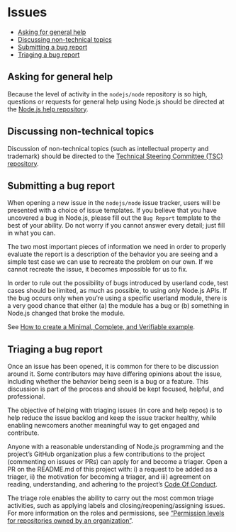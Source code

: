 Issues
======

-   [Asking for general help](#asking-for-general-help)
-   [Discussing non-technical topics](#discussing-non-technical-topics)
-   [Submitting a bug report](#submitting-a-bug-report)
-   [Triaging a bug report](#triaging-a-bug-report)

Asking for general help
-----------------------

Because the level of activity in the `nodejs/node` repository is so high, questions or requests for general help using Node.js should be directed at the [Node.js help repository](https://github.com/nodejs/help/issues).

Discussing non-technical topics
-------------------------------

Discussion of non-technical topics (such as intellectual property and trademark) should be directed to the [Technical Steering Committee (TSC) repository](https://github.com/nodejs/TSC/issues).

Submitting a bug report
-----------------------

When opening a new issue in the `nodejs/node` issue tracker, users will be presented with a choice of issue templates. If you believe that you have uncovered a bug in Node.js, please fill out the `Bug Report` template to the best of your ability. Do not worry if you cannot answer every detail; just fill in what you can.

The two most important pieces of information we need in order to properly evaluate the report is a description of the behavior you are seeing and a simple test case we can use to recreate the problem on our own. If we cannot recreate the issue, it becomes impossible for us to fix.

In order to rule out the possibility of bugs introduced by userland code, test cases should be limited, as much as possible, to using *only* Node.js APIs. If the bug occurs only when you’re using a specific userland module, there is a very good chance that either (a) the module has a bug or (b) something in Node.js changed that broke the module.

See [How to create a Minimal, Complete, and Verifiable example](https://stackoverflow.com/help/mcve).

Triaging a bug report
---------------------

Once an issue has been opened, it is common for there to be discussion around it. Some contributors may have differing opinions about the issue, including whether the behavior being seen is a bug or a feature. This discussion is part of the process and should be kept focused, helpful, and professional.

The objective of helping with triaging issues (in core and help repos) is to help reduce the issue backlog and keep the issue tracker healthy, while enabling newcomers another meaningful way to get engaged and contribute.

Anyone with a reasonable understanding of Node.js programming and the project’s GitHub organization plus a few contributions to the project (commenting on issues or PRs) can apply for and become a triager. Open a PR on the README.md of this project with: i) a request to be added as a triager, ii) the motivation for becoming a triager, and iii) agreement on reading, understanding, and adhering to the project’s [Code Of Conduct](https://github.com/nodejs/admin/blob/HEAD/CODE_OF_CONDUCT.md).

The triage role enables the ability to carry out the most common triage activities, such as applying labels and closing/reopening/assigning issues. For more information on the roles and permissions, see [“Permission levels for repositories owned by an organization”](https://docs.github.com/en/github/setting-up-and-managing-organizations-and-teams/repository-permission-levels-for-an-organization#permission-levels-for-repositories-owned-by-an-organization).
